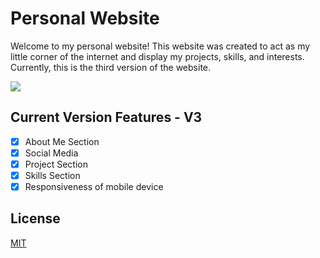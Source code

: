 # Personal Website

Welcome to my personal website! This website was created to act as my little corner of the internet and display my projects, skills, and interests.
Currently, this is the third version of the website.

![](http://g.recordit.co/mlBX3Ldllu.gif)


## Current Version Features - V3
- [X] About Me Section
- [X] Social Media
- [X] Project Section
- [X] Skills Section
- [X] Responsiveness of mobile device

## License
[MIT](https://choosealicense.com/licenses/mit/)
